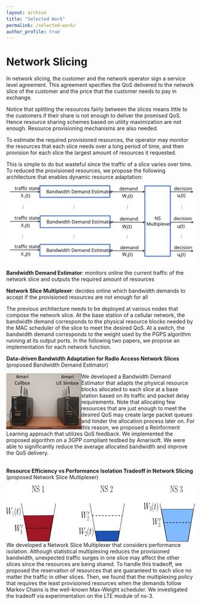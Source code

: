 ```yaml
---
layout: archive
title: "Selected Work"
permalink: /selected-work/
author_profile: true
---
```


# Network Slicing

In network slicing, the customer and the network operator sign a service level agreement. This agreement specifies the QoS delivered to the network slice of the customer and the price that the customer needs to pay in exchange.

Notice that splitting the resources fairly between the slices means little to the customers if their share is not enough to deliver the promised QoS. Hence resource sharing schemes based on utility maximization are not enough. Resource provisioning mechanisms are also needed.

To estimate the required provisioned resources, the operator may monitor the resources that each slice needs over a long period of time, and then provision for each slice the largest amount of resources it requested.

This is simple to do but wasteful since the traffic of a slice varies over time. To reduced the provisioned resources, we propose the following architecture that enables dynamic resource adaptation:

<img src="/images/system.svg" alt="Proposed Architecture">

**Bandwidth Demand Estimator**: monitors online the current traffic of the network slice and outputs the required amount of resources

**Network Slice Multiplexer**: decides online which bandwidth demands to accept if the provisioned resources are not enough for all

The previous architecture needs to be deployed at various nodes that compose the network slice. At the base station of a cellular network, the bandwidth demand corresponds to the physical resource blocks needed by the MAC scheduler of the slice to meet the desired QoS. At a switch, the bandwidth demand corresponds to the weight used by the PGPS algorithm running at its output ports. In the following two papers, we propose an implementation for each network function.

**Data-driven Bandwidth Adaptation for Radio Access Network Slices** <a href="https://arxiv.org/abs/2311.17347">  <i class="fas fa-solid fa-file"></i> </a> (proposed Bandwidth Demand Estimator)
<br/>

<img align ="left" height=150 src="/images/testbed.jpg" alt="Testbed">
We developed a Bandwidth Demand Estimator that adapts the physical resource blocks allocated to each slice at a base station based on its traffic and packet delay requirements. Note that allocating few resources that are just enough to meet the desired QoS may create large packet queues and hinder the allocation process later on. For this reason, we proposed a Reinforment Learning approach that utilizes QoS feedback. We implemented the proposed algorithm on a 3GPP compliant testbed by Amarisoft. We were able to significantly reduce the average allocated bandwidth and improve the QoS delivery.
<br/>
<br/>

**Resource Efficiency vs Performance Isolation Tradeoff in Network Slicing** <a href="https://ieeexplore.ieee.org/document/10349807">   <i class="fas fa-solid fa-file"></i></a> (proposed Network Slice Multiplexer) 
<br/>

<img  align="left" height=150 src="/images/multiplex.svg" alt="Tradeoff">
We developed a Network Slice Multiplexer that considers performance isolation. Although statistical multiplexing reduces the provisioned bandwidth, unexpected traffic surges in one slice may affect the other slices since the resources are being shared. To handle this tradeoff, we proposed the reservation of resources that are guaranteed to each slice no matter the traffic in other slices. Then, we found that the multiplexing policy that requires the least provisioned resources when the demands follow Markov Chains is the well-known Max-Weight scheduler. We investigated the tradeoff via experimentation on the LTE module of ns-3.





